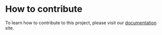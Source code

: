 # How to contribute

To learn how to contribute to this project, please visit our [documentation](https://routr.io/docs/contributing) site.

